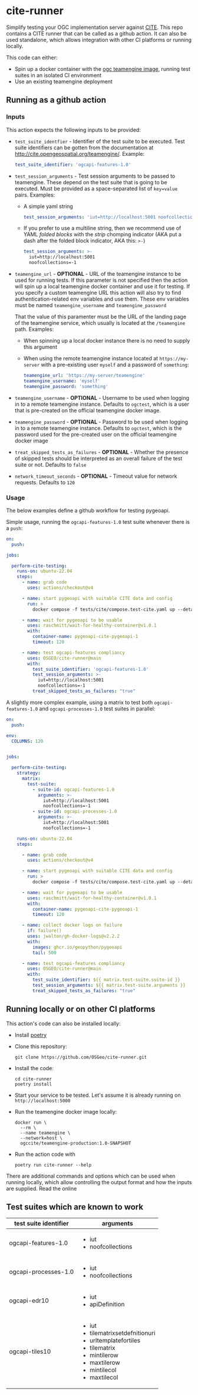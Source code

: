 # cite-runner

Simplify testing your OGC implementation server against [CITE](https://github.com/opengeospatial/cite/wiki). This repo
contains a CITE runner that can be called as a github action. It can also be used standalone, which allows integration
with other CI platforms or running locally.

This code can either:

- Spin up a docker container with the [ogc teamengine image](https://hub.docker.com/r/ogccite/teamengine-production),
  running test suites in an isolated CI environment
- Use an existing teamengine deployment


## Running as a github action

### Inputs

This action expects the following inputs to be provided:

- `test_suite_identfier` - Identifier of the test suite to be executed. Test suite identifiers can be gotten from the
  documentation at <http://cite.opengeospatial.org/teamengine/>. Example:
  
  ```yaml
  test_suite_identifier: 'ogcapi-features-1.0'
  ```
  
- `test_session_arguments` - Test session arguments to be passed to teamengine. These depend on the test suite that is
  going to be executed. Must be provided as a space-separated list of `key=value` pairs. Examples: 
  
  - A simple yaml string
    ```yaml
    test_session_arguments: 'iut=http://localhost:5001 noofcollections=-1'
    ```
    
  - If you prefer to use a multiline string, then  we recommend use of YAML *folded blocks* with the _strip_ 
    chomping indicator (AKA put a dash after the folded block indicator, AKA this: `>-`)
    ```yaml
    test_session_arguments: >-
      iut=http://localhost:5001 
      noofcollections=-1
    ```

- `teamengine_url` - **OPTIONAL** - URL of the teamengine instance to be used for running tests. If this parameter 
  is not specified then the action will spin up a local teamengine docker container and use it for testing. If you 
  specify a custom teamengine URL this action will also try to find authentication-related env variables and use 
  them. These env variables must be named `teamengine_username` and `teamengine_password`
  
  That the value of this paramenter must be the URL of the landing page of the teamengine service, which usually is 
  located at the `/teamengine` path. Examples:
  
  - When spinning up a local docker instance there is no need to supply this argument
  
  - When using the remote teamengine instance located at `https://my-server` with a pre-existing user `myself` and 
    a password of `something`:
  
    ```yaml
    teamengine_url: 'https://my-server/teamengine'
    teamengine_username: 'myself'
    teamengine_password: 'something'
    ```

- `teamengine_username` - **OPTIONAL** - Username to be used when logging in to a remote teamengine instance. 
  Defaults to `ogctest`, which is a user that is pre-created on the official teamengine docker image.

- `teamengine_password` - **OPTIONAL** - Password to be used when logging in to a remote teamengine instance. 
  Defaults to `ogctest`, which is the password used for the pre-created user on the official teamengine docker image
  
- `treat_skipped_tests_as_failures` - **OPTIONAL** - Whether the presence of skipped tests should be interpreted as 
  an overall failure of the test suite or not. Defaults to `false`

- `network_timeout_seconds` - **OPTIONAL** - Timeout value for network requests. Defaults to `120`

### Usage

The below examples define a github workflow for testing pygeoapi.

Simple usage, running the `ogcapi-features-1.0` test suite whenever there is a `push`:

```yaml
on:
  push:

jobs:

  perform-cite-testing:
    runs-on: ubuntu-22.04
    steps:
      - name: grab code
        uses: actions/checkout@v4

      - name: start pygeoapi with suitable CITE data and config
        run: >
          docker compose -f tests/cite/compose.test-cite.yaml up --detach

      - name: wait for pygeoapi to be usable
        uses: raschmitt/wait-for-healthy-container@v1.0.1
        with:
          container-name: pygeoapi-cite-pygeoapi-1
          timeout: 120

      - name: test ogcapi-features compliancy
        uses: OSGEO/cite-runner@main
        with:
          test_suite_identifier: 'ogcapi-features-1.0'
          test_session_arguments: >-
            iut=http://localhost:5001
            noofcollections=-1
          treat_skipped_tests_as_failures: "true"
```

A slightly more complex example, using a matrix to test both `ogcapi-features-1.0` 
and `ogcapi-processes-1.0` test suites in parallel:

```yaml
on:
  push:

env:
  COLUMNS: 120


jobs:

  perform-cite-testing:
    strategy:
      matrix:
        test-suite:
          - suite-id: ogcapi-features-1.0
            arguments: >-
              iut=http://localhost:5001 
              noofcollections=-1
          - suite-id: ogcapi-processes-1.0
            arguments: >-
              iut=http://localhost:5001 
              noofcollections=-1

    runs-on: ubuntu-22.04
    steps:

      - name: grab code
        uses: actions/checkout@v4

      - name: start pygeoapi with suitable CITE data and config
        run: >
          docker compose -f tests/cite/compose.test-cite.yaml up --detach

      - name: wait for pygeoapi to be usable
        uses: raschmitt/wait-for-healthy-container@v1.0.1
        with:
          container-name: pygeoapi-cite-pygeoapi-1
          timeout: 120

      - name: collect docker logs on failure
        if: failure()
        uses: jwalton/gh-docker-logs@v2.2.2
        with:
          images: ghcr.io/geopython/pygeoapi
          tail: 500

      - name: test ogcapi-features compliancy
        uses: OSGEO/cite-runner@main
        with:
          test_suite_identifier: ${{ matrix.test-suite.suite-id }}
          test_session_arguments: ${{ matrix.test-suite.arguments }}
          treat_skipped_tests_as_failures: "true"

```


## Running locally or on other CI platforms

This action's code can also be installed locally:

- Install [poetry](https://python-poetry.org/docs/)
- Clone this repository:

  ```shell
  git clone https://github.com/OSGeo/cite-runner.git
  ```
- Install the code:

  ```shell
  cd cite-runner
  poetry install
  ```

- Start your service to be tested. Let's assume it is already running on `http://localhost:5000`

- Run the teamengine docker image locally:

  ```shell
  docker run \
    --rm \
    --name teamengine \
    --network=host \
    ogccite/teamengine-production:1.0-SNAPSHOT
  ```

- Run the action code with

  ```shell
  poetry run cite-runner --help
  ```

There are additional commands and options which can be used when running locally, which allow controlling the output 
format and how the inputs are supplied. Read the online


## Test suites which are known to work

<table>
<thead>
<tr>
<th>test suite identifier</th>
<th>arguments</th>
</tr>
</thead>
<tbody>
<tr>
    <td>ogcapi-features-1.0</td>
    <td>
      <ul>
        <li>iut</li>
        <li>noofcollections</li>
      </ul>
    </td>
</tr>
<tr>
    <td>ogcapi-processes-1.0</td>
    <td>
      <ul>
        <li>iut</li>
        <li>noofcollections</li>
      </ul>
    </td>
</tr>
<tr>
    <td>ogcapi-edr10</td>
    <td>
      <ul>
        <li>iut</li>
        <li>apiDefinition</li>
      </ul>
    </td>
</tr>
<tr>
    <td>ogcapi-tiles10</td>
    <td>
      <ul>
        <li>iut</li>
        <li>tilematrixsetdefnitionuri</li>
        <li>urltemplatefortiles</li>
        <li>tilematrix</li>
        <li>mintilerow</li>
        <li>maxtilerow</li>
        <li>mintilecol</li>
        <li>maxtilecol</li>
      </ul>
    </td>
</tr>
</tbody>
</table>
